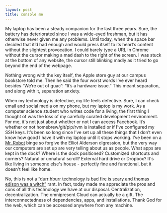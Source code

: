 ```yaml
---
layout: post
title: console me
---
```


My laptop has been a steady companion for the last three years. Sure, the battery has deteriorated since I was a wide-eyed freshman, but it has otherwise never given me any problems. Until today, when the space bar decided that it’d had enough and would press itself to its heart’s content without the slightest provocation. I could barely type a URL in Chrome without the cursor making a mad dash to the right of the screen. I was stuck at the bottom of any website, the cursor still blinking madly as it tried to go beyond the end of the webpage. 

Nothing wrong with the key itself, the Apple store guy at our campus bookstore told me. Then he said the four worst words I've ever heard besides “We’re out of guac”: “It’s a hardware issue.” This meant separation, and along with it, separation anxiety.

When my technology is defective, my life feels defective. Sure, I can check email and social media on my phone, but my laptop is my work. As a computer science student who writes code for a living, the first thing I thought of was the loss of my carefully curated development environment. For me, it's not just about whether or not I can access Facebook. It’s whether or not homebrew/git/pip/rvm is installed or if I've configured my SSH keys.  It’s been so long since I’ve set up all these things that I don’t even know how good I have it with my laptop until it stops working. I’ve been on a [Mr. Robot](http://www.imdb.com/title/tt4158110/) binge so forgive the Elliot Alderson digression, but the very way our computers are set up are very telling about us as people. What apps are kept in the dock? Where is the dock positioned? Customized shortcuts and corners? Natural or unnatural scroll? External hard drive or Dropbox? It's like living in someone else's house - perfectly fine and functional, but it doesn't feel like home.

No, this is not a [“durr hburr technology is bad fire is scary and thomas edison was a witch”](https://s-media-cache-ak0.pinimg.com/736x/95/c6/a7/95c6a7583ba31a6d918fbf1c30f2fe9c.jpg) rant. In fact, today made me appreciate the pros and cons of all this technology we have at our disposal. Centralization, decentralization. The omnipresent Cloud can actually be a gift. The interconnectedness of dependencies, apps, and installations. Thank God for the web, which can be accessed anywhere from any machine.
